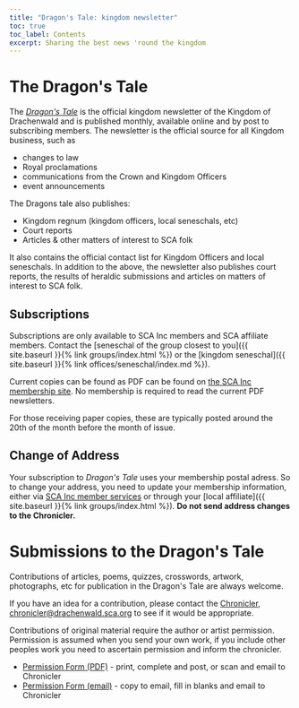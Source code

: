 ```yaml
---
title: "Dragon's Tale: kingdom newsletter"
toc: true
toc_label: Contents
excerpt: Sharing the best news 'round the kingdom
---
```


# The Dragon's Tale
The [_Dragon's Tale_](https://sca.app.neoncrm.com/np/clients/sca/neonPage.jsp?pageId=7) is the official kingdom newsletter of the Kingdom of Drachenwald and is published monthly, available online and by post to subscribing members.
The newsletter is the official source for all Kingdom business, such as

* changes to law
* Royal proclamations
* communications from the Crown and Kingdom Officers 
* event announcements 

The Dragons tale also publishes:
* Kingdom regnum (kingdom officers, local seneschals, etc)
* Court reports
* Articles & other matters of interest to SCA folk

It also contains the official contact list for Kingdom Officers and local seneschals.
In addition to the above, the newsletter also publishes court reports, the results of heraldic submissions and articles on matters of interest to SCA folk.

## Subscriptions

Subscriptions are only available to SCA Inc members and SCA affiliate members. Contact the [seneschal of the group closest to you]({{ site.baseurl }}{% link groups/index.html %}) or the [kingdom seneschal]({{ site.baseurl }}{% link offices/seneschal/index.md %}).

Current copies can be found as PDF can be found on [the SCA Inc membership site](https://members.sca.org/apps/#NewsletterFiles/12). No membership is required to read the current  PDF newsletters.

For those receiving paper copies, these are typically posted around the 20th of the month before the month of issue. 

## Change of Address
Your subscription to _Dragon's Tale_ uses your membership postal adress. So to change your address, you need to update your membership information, either via [SCA Inc member services](https://www.sca.org/member-services/) or through your [local affiliate]({{ site.baseurl }}{% link groups/index.html %}).  **Do not send address changes to the Chronicler.**

# Submissions to the Dragon's Tale

Contributions of articles, poems, quizzes, crosswords, artwork, photographs, etc for publication in the Dragon's Tale are always welcome.

If you have an idea for a contribution, please contact the [Chronicler, chronicler@drachenwald.sca.org](mailto:chronicler@drachenwald.sca.org) to see if it would be appropriate.
 
Contributions of original material require the author or artist permission. Permission is assumed when you send your own work, if you include other peoples work you need to ascertain permission and inform the chronicler. 
* <a href="{{ site.baseurl }}{% link offices/chronicler/files/permission.pdf %}">Permission Form (PDF)</a> - print, complete and post, or scan and email to Chronicler
* <a href="{{ site.baseurl }}{% link offices/chronicler/email-permission-form.md %}">Permission Form (email)</a> - copy to email, fill in blanks and email to Chronicler

